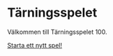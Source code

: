 Tärningsspelet
======================


Välkommen till Tärningsspelet 100.

[Starta ett nytt spel!](dice/init)
